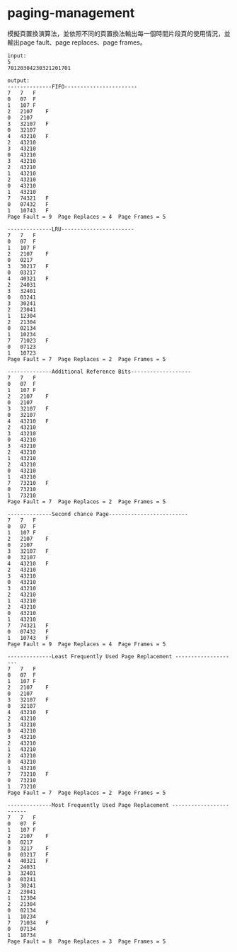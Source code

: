 # paging-management
模擬頁置換演算法，並依照不同的頁置換法輸出每一個時間片段頁的使用情況，並輸出page fault、page replaces、page frames。

	input:
	5
	70120304230321201701
	
	output:
	--------------FIFO-----------------------
	7	7	F
	0	07	F
	1	107	F
	2	2107	F
	0	2107	
	3	32107	F
	0	32107	
	4	43210	F
	2	43210	
	3	43210	
	0	43210	
	3	43210	
	2	43210	
	1	43210	
	2	43210	
	0	43210	
	1	43210	
	7	74321	F
	0	07432	F
	1	10743	F
	Page Fault = 9  Page Replaces = 4  Page Frames = 5

	--------------LRU-----------------------
	7	7	F
	0	07	F
	1	107	F
	2	2107	F
	0	0217	
	3	30217	F
	0	03217	
	4	40321	F
	2	24031	
	3	32401	
	0	03241	
	3	30241	
	2	23041	
	1	12304	
	2	21304	
	0	02134	
	1	10234	
	7	71023	F
	0	07123	
	1	10723	
	Page Fault = 7  Page Replaces = 2  Page Frames = 5

	--------------Additional Reference Bits-------------------
	7	7	F
	0	07	F
	1	107	F
	2	2107	F
	0	2107	
	3	32107	F
	0	32107	
	4	43210	F
	2	43210	
	3	43210	
	0	43210	
	3	43210	
	2	43210	
	1	43210	
	2	43210	
	0	43210	
	1	43210	
	7	73210	F
	0	73210	
	1	73210	
	Page Fault = 7  Page Replaces = 2  Page Frames = 5

	--------------Second chance Page-------------------------
	7	7	F
	0	07	F
	1	107	F
	2	2107	F
	0	2107	
	3	32107	F
	0	32107	
	4	43210	F
	2	43210	
	3	43210	
	0	43210	
	3	43210	
	2	43210	
	1	43210	
	2	43210	
	0	43210	
	1	43210	
	7	74321	F
	0	07432	F
	1	10743	F
	Page Fault = 9  Page Replaces = 4  Page Frames = 5

	--------------Least Frequently Used Page Replacement --------------------
	7	7	F
	0	07	F
	1	107	F
	2	2107	F
	0	2107	
	3	32107	F
	0	32107	
	4	43210	F
	2	43210	
	3	43210	
	0	43210	
	3	43210	
	2	43210	
	1	43210	
	2	43210	
	0	43210	
	1	43210	
	7	73210	F
	0	73210	
	1	73210	
	Page Fault = 7  Page Replaces = 2  Page Frames = 5

	--------------Most Frequently Used Page Replacement ------------------------
	7	7	F
	0	07	F
	1	107	F
	2	2107	F
	0	0217	
	3	3217	F
	0	03217	F
	4	40321	F
	2	24031	
	3	32401	
	0	03241	
	3	30241	
	2	23041	
	1	12304	
	2	21304	
	0	02134	
	1	10234	
	7	71034	F
	0	07134	
	1	10734	
	Page Fault = 8  Page Replaces = 3  Page Frames = 5
